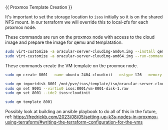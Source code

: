 {{ Proxmox Template Creation }}

It's important to set the storage location to `isos` initially so it is on the shared NFS mount.  In our terraform we will override this to local-zfs for each proxmox node.

These commands are run on the proxmox node with access to the cloud image and prepare the image for qemu and templatation.
```bash
sudo virt-customize -a oracular-server-cloudimg-amd64.img --install qemu-guest-agent 
sudo virt-customize -a oracular-server-cloudimg-amd64.img --run-command "echo -n > /etc/machine-id"
```

These commands create the VM template on the proxmox node.
```bash
sudo qm create 8001 --name ubuntu-2404-cloudinit --ostype l26 --memory 2048 --agent 1 --cores 2  --sockets 1 --vga serial0 --serial0 socket --net0 virtio,bridge=vmbr0 --bios ovmf --machine q35 --efidisk0 isos:0,pre-enrolled-keys=0 --scsihw virtio-scsi-pci --tags ubuntu-template,24.04,cloudinit --ciuser james --cipassword $(openssl passwd -6 ******) --sshkeys ~/.ssh/authorized_keys --ipconfig0 ip=dhcp

sudo qm importdisk 8001 /mnt/pve/isos/template/iso/oracular-server-cloudimg-amd64.img isos
sudo qm set 8001 --virtio0 isos:8001/vm-8001-disk-1.raw
sudo qm set 8001 --ide2 isos:cloudinit

sudo qm template 8001
```

Possibly look at building an ansible playbook to do all of this in the future, ref: https://fredrickb.com/2023/08/05/setting-up-k3s-nodes-in-proxmox-using-terraform/#writing-the-terraform-configuration-for-the-vms
